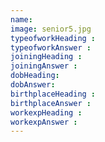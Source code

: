 ```yaml
---
name: 
image: senior5.jpg
typeofworkHeading : 
typeofworkAnswer : 
joiningHeading : 
joiningAnswer : 
dobHeading: 
dobAnswer:
birthplaceHeading :
birthplaceAnswer :
workexpHeading :
workexpAnswer :  
---
```

